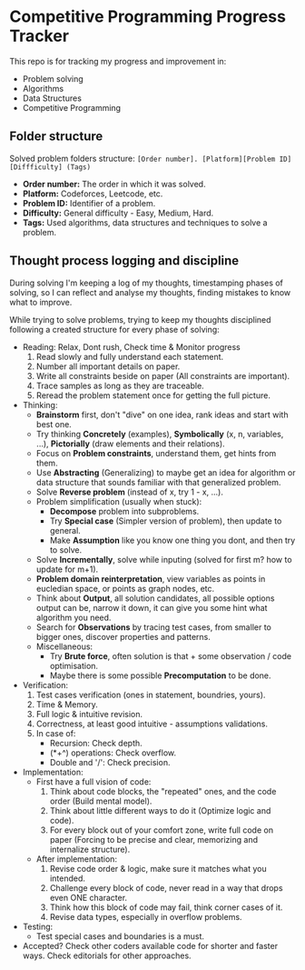 # Competitive Programming Progress Tracker

This repo is for tracking my progress and improvement in:
- Problem solving
- Algorithms
- Data Structures
- Competitive Programming

## Folder structure

Solved problem folders structure: `[Order number]. [Platform][Problem ID] [Diffficulty] (Tags)`
- **Order number:** The order in which it was solved.
- **Platform:** Codeforces, Leetcode, etc.
- **Problem ID:** Identifier of a problem.
- **Difficulty:** General difficulty - Easy, Medium, Hard.
- **Tags:** Used algorithms, data structures and techniques to solve a problem.

## Thought process logging and discipline

During solving I'm keeping a log of my thoughts, timestamping phases of solving, so I can reflect and analyse my thoughts, finding mistakes to know what to improve.

While trying to solve problems, trying to keep my thoughts disciplined following a created structure for every phase of solving:

- Reading: Relax, Dont rush, Check time & Monitor progress
    1. Read slowly and fully understand each statement.
    2. Number all important details on paper.
    3. Write all constraints beside on paper (All constraints are important).
    4. Trace samples as long as they are traceable.
    5. Reread the problem statement once for getting the full picture.
- Thinking:
    - **Brainstorm** first, don't "dive" on one idea, rank ideas and start with best one.
    - Try thinking **Concretely** (examples), **Symbolically** (x, n, variables, ...), **Pictorially** (draw elements and their relations).
    - Focus on **Problem constraints**, understand them, get hints from them.
    - Use **Abstracting** (Generalizing) to maybe get an idea for algorithm or data structure that sounds familiar with that generalized problem.
    - Solve **Reverse problem** (instead of x, try 1 - x, ...).
    - Problem simplification (usually when stuck):
        - **Decompose** problem into subproblems.
        - Try **Special case** (Simpler version of problem), then update to general.
        - Make **Assumption** like you know one thing you dont, and then try to solve.
    - Solve **Incrementally**, solve while inputing (solved for first m? how to update for m+1).
    - **Problem domain reinterpretation**, view variables as points in eucledian space, or points as graph nodes, etc.
    - Think about **Output**, all solution candidates, all possible options output can be, narrow it down, it can give you some hint what algorithm you need.
    - Search for **Observations** by tracing test cases, from smaller to bigger ones, discover properties and patterns.
    - Miscellaneous:
        - Try **Brute force**, often solution is that + some observation / code optimisation.
        - Maybe there is some possible **Precomputation** to be done.
- Verification:
    1. Test cases verification (ones in statement, boundries, yours).
    2. Time & Memory.
    3. Full logic & intuitive revision.
    4. Correctness, at least good intuitive - assumptions validations.
    5. In case of:
        - Recursion: Check depth.
        - (*+^) operations: Check overflow.
        - Double and '/': Check precision.
- Implementation:
    - First have a full vision of code:
        1. Think about code blocks, the "repeated" ones, and the code order (Build mental model).
        2. Think about little different ways to do it (Optimize logic and code).
        3. For every block out of your comfort zone, write full code on paper (Forcing to be precise and clear, memorizing and internalize structure).
    - After implementation:
        1. Revise code order & logic, make sure it matches what you intended.
        2. Challenge every block of code, never read in a way that drops even ONE character.
        3. Think how this block of code may fail, think corner cases of it.
        4. Revise data types, especially in overflow problems.
- Testing:
    - Test special cases and boundaries is a must.
- Accepted? Check other coders available code for shorter and faster ways. Check editorials for other approaches.